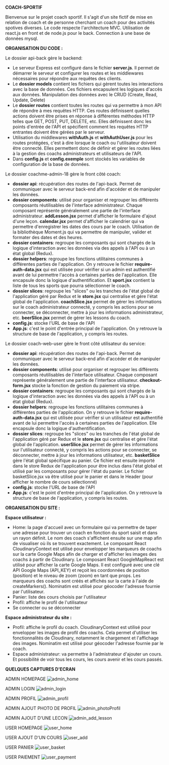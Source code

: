 **COACH-SPORTIF**

Bienvenue sur le projet coach sportif. Il s'agit d'un site fictif de mise en relation de coach et de personne cherchant un coach pour des activités spotives diverses.
Le code respecte l'architecture MVC.
Utilisation de react.js en front et de node.js pour le back.
Connection à une base de données mysql.

**ORGANISATION DU CODE :**

Le dossier api-back gère le backend:
- Le serveur Express est configuré dans le fichier **server.js**. Il permet de démarrer le serveur et configurer les routes et les middlewares nécessaires pour répondre aux requêtes des clients.
- Le **dossier models** contient les fichiers qui gèrent toutes les interactions avec la base de données. Ces fichiers encapsulent les logiques d'accès aux données. Manipulation des données avec le CRUD (Create, Read, Update, Delete)
- Le **dossier routes** contient toutes les routes qui va permettre à mon API de répondre à mes requêtes HTTP. Ces routes définissent quelles actions doivent être prises en réponse à différentes méthodes HTTP telles que GET, POST, PUT, DELETE, etc. Elles définissent donc les points d'entrée de l'API et spécifient comment les requêtes HTTP entrantes doivent être gérées par le serveur.
- Utilisation du middlewares **withAuth.js** et **withAuthUser.js** pour les routes protégées, c'est à dire lorsque le coach ou l'utilisateur doivent être connecté. Elles permettent donc de définir et gérer les routes liées à la gestion des coachs administrateurs et utilisateurs de l'API.
- Dans **config.js** et **config.exemple** sont stockés les variables de configuration de la base de données.


Le dossier coachme-admin-18 gère le front côté coach:
- **dossier api**: récupération des routes de l'api-back. Permet de communiquer avec le serveur back-end afin d'accéder et de manipuler les données.
- **dossier components**: utilisé pour organiser et regrouper les différents composants réutilisables de l'interface administrateur. Chaque composant représente généralement une partie de l'interface administrateur.
**addLesson.jsx** permet d'afficher le formulaire d'ajout d'une leçon.
**calendar.jsx** permet d'afficher le calendrier qui va permettre d'enregistrer les dates des cours par le coach. Utilisation de la bibliothèque Moment.js qui va permettre de manipuler, valider et formater des dates et des heures. 
- **dossier containers**: regroupe les composants qui sont chargés de la logique d'interaction avec les données via des appels à l'API ou à un état global (Redux).
- **dossier helpers**: regroupe les fonctions utilitaires communes à différentes parties de l'application. On y retrouve le fichier **require-auth-data.jsx** qui est utilisée pour vérifier si un admin est authentifié avant de lui permettre l'accès à certaines parties de l'application. Elle encapsule donc la logique d'authentification. Et **sport.jsx** contient la liste de tous les sports que pourra sélectionner le coach.
- **dossier slices**: regroupe les "slices" ou les tranches de l'état global de l'application géré par Redux et le **store.jsx** qui centralise et gére l'état global de l'application.
**coachSlice.jsx** permet de gérer les informations sur le coach administrateur connecté, y compris les actions pour se connecter, se déconnecter, mettre à jour les informations administrateur, etc.
**beerSlice.jsx** permet de gérer les lessons du coach.
- **config.js**: stocke l'URL de base de l'API 
- **App.js**: c'est le point d'entrée principal de l'application. On y retrouve la structure de base de l'application, y compris les routes.

Le dossier coach-web-user gère le front côté utilisateur du service:
- **dossier api**: récupération des routes de l'api-back. Permet de communiquer avec le serveur back-end afin d'accéder et de manipuler les données.
- **dossier components**: utilisé pour organiser et regrouper les différents composants réutilisables de l'interface utilisateur. Chaque composant représente généralement une partie de l'interface utilisateur.
**checkout-form.jsx** stocke la fonction de gestion du paiement via stripe.
- **dossier containers**: regroupe les composants qui sont chargés de la logique d'interaction avec les données via des appels à l'API ou à un état global (Redux).
- **dossier helpers**: regroupe les fonctions utilitaires communes à différentes parties de l'application. On y retrouve le fichier **require-auth-data.jsx** qui est utilisée pour vérifier si un utilisateur est authentifié avant de lui permettre l'accès à certaines parties de l'application. Elle encapsule donc la logique d'authentification.
- **dossier slices**: regroupe les "slices" ou les tranches de l'état global de l'application géré par Redux et le **store.jsx** qui centralise et gére l'état global de l'application.
**userSlice.jsx** permet de gérer les informations sur l'utilisateur connecté, y compris les actions pour se connecter, se déconnecter, mettre à jour les informations utilisateur, etc.
**basketSlice** gère l'état global spécifique au panier. Ce fichier est ensuite importé dans le store Redux de l'application pour être inclus dans l'état global et utilisé par les composants pour gérer l'état du panier. Le fichier basketSlice.jsx va être utilisé pour le panier et dans le Header (pour afficher le nombre de cours sélectionné) 
- **config.js**: stocke l'URL de base de l'API
- **App.js**: c'est le point d'entrée principal de l'application. On y retrouve la structure de base de l'application, y compris les routes.

**ORGANISATION DU SITE :**

**Espace utilisateur :**

- Home: la page d'accueil avec un formulaire qui va permettre de taper une adresse pour trouver un coach en fonction du sport saisit et dans un rayon définit. Le nom des coach s'affichent ensuite sur une map afin de visualiser où ils se trouvent exactement.
Le composant React CloudinaryContext est utilisé pour envelopper les marqueurs de coachs sur la carte Google Maps afin de charger et d'afficher les images des coachs à partir de Cloudinary.
Le composant React GoogleMapReact est utilisé pour afficher la carte Google Maps. Il est configuré avec une clé API Google Maps (API_KEY) et reçoit les coordonnées de position (position) et le niveau de zoom (zoom) en tant que props. Les marqueurs des coachs sont créés et affichés sur la carte à l'aide de createMarkers().
Nominatim est utilisé pour géocoder l'adresse fournie par l'utilisateur. 
- Panier: liste des cours choisis par l'utilisateur
- Profil: affiche le profil de l'utilisateur
- Se connecter ou se déconnecter

**Espace administrateur du site :**  

- Profil: affiche le profil du coach.
CloudinaryContext est utilisé pour envelopper les images de profil des coachs. Cela permet d'utiliser les fonctionnalités de Cloudinary, notamment le chargement et l'affichage des images.
Nominatim est utilisé pour géocoder l'adresse fournie par le coach. 
- Espace administrateur: va permettre à l'admistrateur d'ajouter un cours. Et possibilité de voir tous les cours, les cours avenir et les cours passés.

**QUELQUES CAPTURES D'ECRAN**

ADMIN HOMEPAGE
![admin_home](https://github.com/Manuella81/coach_sportif/assets/101250152/55c0bf90-f4ec-4f6c-a212-a7ec91bc27a9)

ADMIN LOGIN
![admin_login](https://github.com/Manuella81/coach_sportif/assets/101250152/f640fc38-8c6b-49c9-a314-bc11065ec697)

ADMIN PROFIL
![admin_profil](https://github.com/Manuella81/coach_sportif/assets/101250152/bc6ba6bb-a6f1-4d68-a31c-fe329e5f9bf4)

ADMIN AJOUT PHOTO DE PROFIL
![admin_photoProfil](https://github.com/Manuella81/coach_sportif/assets/101250152/c493884b-0430-4800-95be-cf8619f76537)

ADMIN AJOUT D'UNE LECON
![admin_add_lesson](https://github.com/Manuella81/coach_sportif/assets/101250152/2742980a-71e8-4555-a98d-b06a9472864f)

USER HOMEPAGE
![user_home](https://github.com/Manuella81/coach_sportif/assets/101250152/095e5f65-cec5-47cf-86ed-851bac066521)

USER AJOUT D'UN COURS
![user_add](https://github.com/Manuella81/coach_sportif/assets/101250152/7788d960-6186-4ba7-82e2-e5430c73f8af)

USER PANIER
![user_basket](https://github.com/Manuella81/coach_sportif/assets/101250152/44e9d7ca-fa78-495f-86d5-e21bd896f0be)

USER PAIEMENT
![user_payment](https://github.com/Manuella81/coach_sportif/assets/101250152/d5b05fb2-c2b7-4cbf-ae05-56c105e397d6)

